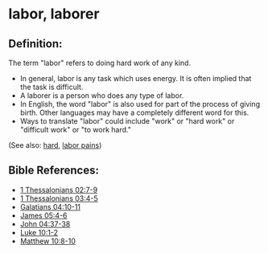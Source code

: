 # labor, laborer #

## Definition: ##

The term "labor" refers to doing hard work of any kind.

 * In general, labor is any task which uses energy. It is often implied that the task is difficult.
 * A laborer is a person who does any type of labor.
 * In English, the word "labor" is also used for part of the process of giving birth. Other languages may have a completely different word for this.
 * Ways to translate "labor" could include "work" or "hard work" or "difficult work" or "to work hard."

(See also: [hard](../other/hard.md), [labor pains](../other/laborpains.md))

## Bible References: ##

* [1 Thessalonians 02:7-9](en/tn/1th/help/02/07)
* [1 Thessalonians 03:4-5](en/tn/1th/help/03/04)
* [Galatians 04:10-11](en/tn/gal/help/04/10)
* [James 05:4-6](en/tn/jas/help/05/04)
* [John 04:37-38](en/tn/jhn/help/04/37)
* [Luke 10:1-2](en/tn/luk/help/10/01)
* [Matthew 10:8-10](en/tn/mat/help/10/08)